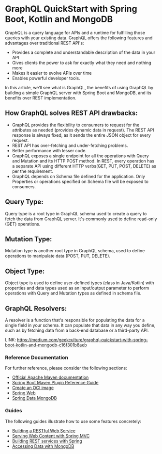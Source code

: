 
# GraphQL QuickStart with Spring Boot, Kotlin and MongoDB

GraphQL is a query language for APIs and a runtime for fulfilling those queries with your existing data. 
GraphQL offers the following features and advantages over traditional REST API's:
* Provides a complete and understandable description of the data in your API
* Gives clients the power to ask for exactly what they need and nothing more
* Makes it easier to evolve APIs over time
* Enables powerful developer tools.

In this article, we’ll see what is GraphQL, the benefits of using GraphQL by building a simple GraphQL server 
with Spring Boot and MongoDB, and its benefits over REST implementation.

## How GraphQL solves REST API drawbacks:

* GraphQL provides the flexibility to consumers to request for the attributes as needed (provides dynamic data in request). 
  The REST API response is always fixed, as it sends the entire JSON object for every request.
* REST API has over-fetching and under-fetching problems.
* Better performance with lesser code.
* GraphQL exposes a single endpoint for all the operations with Query and Mutation and its HTTP POST method. In REST, 
  every operation has a separate API using different HTTP verbs(GET, PUT, POST, DELETE) as per the requirement.
* GraphQL depends on Schema file defined for the application. Only Properties or operations specified on 
  Schema file will be exposed to consumers.

## Query Type:

Query type is a root type in GraphQL schema used to create a query to fetch the data from GraphQL server. 
It's commonly used to define read-only (GET) operations.

## Mutation Type:

Mutation type is another root type in GraphQL schema, used to define operations to manipulate data (POST, PUT, DELETE).

## Object Type:

Object type is used to define user-defined types (class in Java/Kotlin) with properties and data types used as an
input/output parameter to perform operations with Query and Mutation types as defined in schema file.

## GraphQL Resolvers:

A resolver is a function that's responsible for populating the data for a single field in your schema. 
It can populate that data in any way you define, such as by fetching data from a back-end database or a third-party API.


LINK: https://medium.com/geekculture/graphql-quickstart-with-spring-boot-kotlin-and-mongodb-c16f301b8aeb

### Reference Documentation
For further reference, please consider the following sections:

* [Official Apache Maven documentation](https://maven.apache.org/guides/index.html)
* [Spring Boot Maven Plugin Reference Guide](https://docs.spring.io/spring-boot/docs/2.6.7/maven-plugin/reference/html/)
* [Create an OCI image](https://docs.spring.io/spring-boot/docs/2.6.7/maven-plugin/reference/html/#build-image)
* [Spring Web](https://docs.spring.io/spring-boot/docs/2.6.7/reference/htmlsingle/#boot-features-developing-web-applications)
* [Spring Data MongoDB](https://docs.spring.io/spring-boot/docs/2.6.7/reference/htmlsingle/#boot-features-mongodb)

### Guides
The following guides illustrate how to use some features concretely:

* [Building a RESTful Web Service](https://spring.io/guides/gs/rest-service/)
* [Serving Web Content with Spring MVC](https://spring.io/guides/gs/serving-web-content/)
* [Building REST services with Spring](https://spring.io/guides/tutorials/bookmarks/)
* [Accessing Data with MongoDB](https://spring.io/guides/gs/accessing-data-mongodb/)

